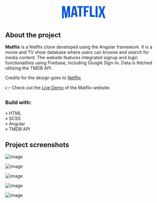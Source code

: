 <div align='center'><img style="width:30%" src='./src/assets/matflix-logo.png'/></div>

<h2>About the project</h2>

<p><b>Matflix</b> is a Netflix clone developed using the Angular framework. It is a movie and TV show database where users can browse and search for media content. The website features integrated signup and login functionalities using Firebase, including Google Sign-In. Data is fetched utilizing the TMDB API.</p>

<p>Credits for the design goes to <a href='https://www.netflix.com'>Netflix</a></p>

👉 Check out the <a href='https://netflix-mm.web.app/'>Live Demo</a> of the Matflix website.      
              

<h3>Build with:</h3>

» HTML <br>
» SCSS <br>
» Angular <br>
» TMDB API

<h2>Project screenshots</h2>

![image](https://github.com/matijars/Matflix/assets/49566971/5a4e4a56-a0e1-40d7-85eb-ee14ea5a4ee1)

![image](https://github.com/matijars/Matflix/assets/49566971/a8867e38-1eaf-4abf-beb9-e1442883548a)

![image](https://github.com/matijars/Matflix/assets/49566971/9ea7b502-6dfd-47c5-a85f-83b1e5b7bdba)

![image](https://github.com/matijars/Matflix/assets/49566971/802585f9-1fc8-45c9-a25a-7a8df6e971a8)

![image](https://github.com/matijars/Matflix/assets/49566971/df627f3c-05f9-4e8e-a9dc-3b06df37da6d)





